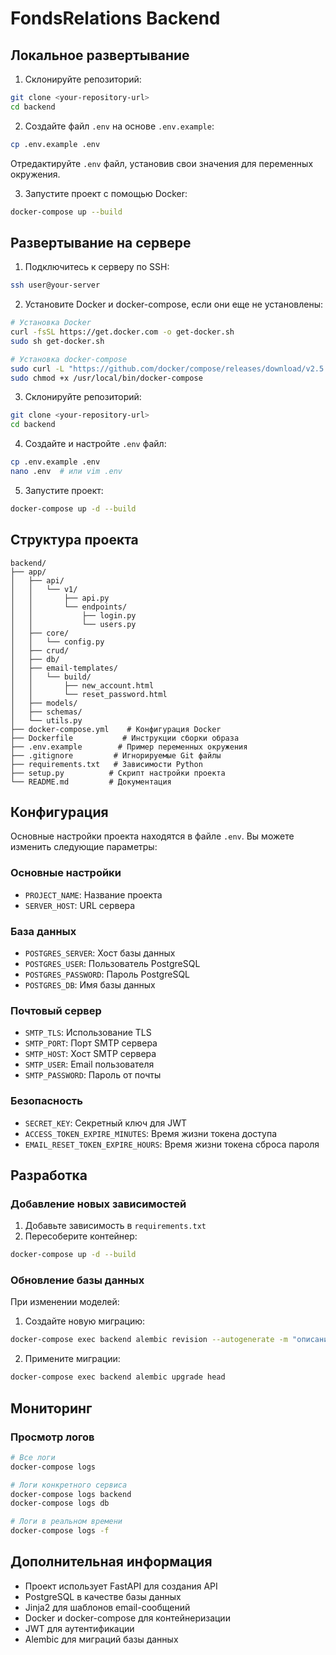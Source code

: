 # FondsRelations Backend

## Локальное развертывание

1. Склонируйте репозиторий:
```bash
git clone <your-repository-url>
cd backend
```

2. Создайте файл `.env` на основе `.env.example`:
```bash
cp .env.example .env
```
Отредактируйте `.env` файл, установив свои значения для переменных окружения.

3. Запустите проект с помощью Docker:
```bash
docker-compose up --build
```

## Развертывание на сервере

1. Подключитесь к серверу по SSH:
```bash
ssh user@your-server
```

2. Установите Docker и docker-compose, если они еще не установлены:
```bash
# Установка Docker
curl -fsSL https://get.docker.com -o get-docker.sh
sudo sh get-docker.sh

# Установка docker-compose
sudo curl -L "https://github.com/docker/compose/releases/download/v2.5.0/docker-compose-$(uname -s)-$(uname -m)" -o /usr/local/bin/docker-compose
sudo chmod +x /usr/local/bin/docker-compose
```

3. Склонируйте репозиторий:
```bash
git clone <your-repository-url>
cd backend
```

4. Создайте и настройте `.env` файл:
```bash
cp .env.example .env
nano .env  # или vim .env
```

5. Запустите проект:
```bash
docker-compose up -d --build
```

## Структура проекта

```
backend/
├── app/
│   ├── api/
│   │   └── v1/
│   │       ├── api.py
│   │       └── endpoints/
│   │           ├── login.py
│   │           └── users.py
│   ├── core/
│   │   └── config.py
│   ├── crud/
│   ├── db/
│   ├── email-templates/
│   │   └── build/
│   │       ├── new_account.html
│   │       └── reset_password.html
│   ├── models/
│   ├── schemas/
│   └── utils.py
├── docker-compose.yml    # Конфигурация Docker
├── Dockerfile           # Инструкции сборки образа
├── .env.example        # Пример переменных окружения
├── .gitignore         # Игнорируемые Git файлы
├── requirements.txt   # Зависимости Python
├── setup.py          # Скрипт настройки проекта
└── README.md         # Документация
```

## Конфигурация

Основные настройки проекта находятся в файле `.env`. Вы можете изменить следующие параметры:

### Основные настройки
- `PROJECT_NAME`: Название проекта
- `SERVER_HOST`: URL сервера

### База данных
- `POSTGRES_SERVER`: Хост базы данных
- `POSTGRES_USER`: Пользователь PostgreSQL
- `POSTGRES_PASSWORD`: Пароль PostgreSQL
- `POSTGRES_DB`: Имя базы данных

### Почтовый сервер
- `SMTP_TLS`: Использование TLS
- `SMTP_PORT`: Порт SMTP сервера
- `SMTP_HOST`: Хост SMTP сервера
- `SMTP_USER`: Email пользователя
- `SMTP_PASSWORD`: Пароль от почты

### Безопасность
- `SECRET_KEY`: Секретный ключ для JWT
- `ACCESS_TOKEN_EXPIRE_MINUTES`: Время жизни токена доступа
- `EMAIL_RESET_TOKEN_EXPIRE_HOURS`: Время жизни токена сброса пароля

## Разработка

### Добавление новых зависимостей

1. Добавьте зависимость в `requirements.txt`
2. Пересоберите контейнер:
```bash
docker-compose up -d --build
```

### Обновление базы данных

При изменении моделей:
1. Создайте новую миграцию:
```bash
docker-compose exec backend alembic revision --autogenerate -m "описание изменений"
```

2. Примените миграции:
```bash
docker-compose exec backend alembic upgrade head
```

## Мониторинг

### Просмотр логов
```bash
# Все логи
docker-compose logs

# Логи конкретного сервиса
docker-compose logs backend
docker-compose logs db

# Логи в реальном времени
docker-compose logs -f
```

## Дополнительная информация

- Проект использует FastAPI для создания API
- PostgreSQL в качестве базы данных
- Jinja2 для шаблонов email-сообщений
- Docker и docker-compose для контейнеризации
- JWT для аутентификации
- Alembic для миграций базы данных 